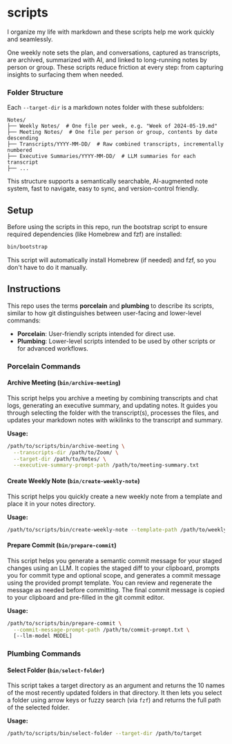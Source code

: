 # scripts

I organize my life with markdown and these scripts help me work quickly and seamlessly.

One weekly note sets the plan, and conversations, captured as transcripts, are archived, summarized with AI, and linked to long-running notes by person or group. These scripts reduce friction at every step: from capturing insights to surfacing them when needed.

### Folder Structure

Each `--target-dir` is a markdown notes folder with these subfolders:

```
Notes/
├── Weekly Notes/  # One file per week, e.g. "Week of 2024-05-19.md"
├── Meeting Notes/  # One file per person or group, contents by date descending
├── Transcripts/YYYY-MM-DD/  # Raw combined transcripts, incrementally numbered
├── Executive Summaries/YYYY-MM-DD/  # LLM summaries for each transcript
├── ...
```

This structure supports a semantically searchable, AI-augmented note system, fast to navigate, easy to sync, and version-control friendly.

## Setup

Before using the scripts in this repo, run the bootstrap script to ensure required dependencies (like Homebrew and fzf) are installed:

```sh
bin/bootstrap
```

This script will automatically install Homebrew (if needed) and fzf, so you don't have to do it manually.

## Instructions

This repo uses the terms **porcelain** and **plumbing** to describe its scripts, similar to how git distinguishes between user-facing and lower-level commands:

- **Porcelain**: User-friendly scripts intended for direct use.
- **Plumbing**: Lower-level scripts intended to be used by other scripts or for advanced workflows.

### Porcelain Commands

#### Archive Meeting (`bin/archive-meeting`)

This script helps you archive a meeting by combining transcripts and chat logs, generating an executive summary, and updating notes. It guides you through selecting the folder with the transcript(s), processes the files, and updates your markdown notes with wikilinks to the transcript and summary.

**Usage:**

```sh
/path/to/scripts/bin/archive-meeting \
  --transcripts-dir /path/to/Zoom/ \
  --target-dir /path/to/Notes/ \
  --executive-summary-prompt-path /path/to/meeting-summary.txt
```

#### Create Weekly Note (`bin/create-weekly-note`)

This script helps you quickly create a new weekly note from a template and place it in your notes directory.

**Usage:**

```sh
/path/to/scripts/bin/create-weekly-note --template-path /path/to/weekly/notes/template.md --target-dir /path/to/weekly/notes
```

#### Prepare Commit (`bin/prepare-commit`)

This script helps you generate a semantic commit message for your staged changes using an LLM. It copies the staged diff to your clipboard, prompts you for commit type and optional scope, and generates a commit message using the provided prompt template. You can review and regenerate the message as needed before committing. The final commit message is copied to your clipboard and pre-filled in the git commit editor.

**Usage:**

```sh
/path/to/scripts/bin/prepare-commit \
  --commit-message-prompt-path /path/to/commit-prompt.txt \
  [--llm-model MODEL]
```

### Plumbing Commands

#### Select Folder (`bin/select-folder`)

This script takes a target directory as an argument and returns the 10 names of the most recently updated folders in that directory. It then lets you select a folder using arrow keys or fuzzy search (via `fzf`) and returns the full path of the selected folder.

**Usage:**

```sh
/path/to/scripts/bin/select-folder --target-dir /path/to/target
```
